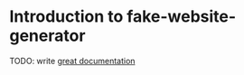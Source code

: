 # Introduction to fake-website-generator

TODO: write [great documentation](http://jacobian.org/writing/great-documentation/what-to-write/)
